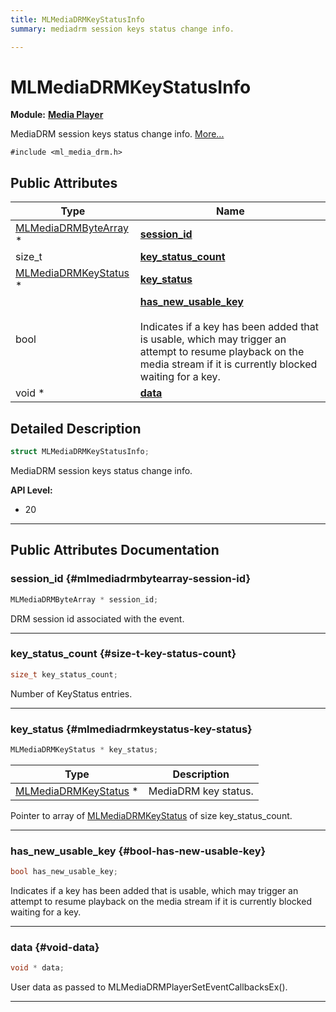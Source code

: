 ```yaml
---
title: MLMediaDRMKeyStatusInfo
summary: mediadrm session keys status change info. 

---
```


# MLMediaDRMKeyStatusInfo

**Module:** **[Media Player](/api-ref/api/Modules/group___media_player/group___media_player.md)**



MediaDRM session keys status change info.  [More...](#detailed-description)


`#include <ml_media_drm.h>`

## Public Attributes

| Type           | Name           |
| -------------- | -------------- |
| [MLMediaDRMByteArray](/api-ref/api/Modules/group___media_player/struct_m_l_media_d_r_m_byte_array.md) * | **[session_id](/api-ref/api/Modules/group___media_player/struct_m_l_media_d_r_m_key_status_info.md#mlmediadrmbytearray-session-id)**  |
| size_t | **[key_status_count](/api-ref/api/Modules/group___media_player/struct_m_l_media_d_r_m_key_status_info.md#size-t-key-status-count)**  |
| [MLMediaDRMKeyStatus](/api-ref/api/Modules/group___media_player/struct_m_l_media_d_r_m_key_status.md) * | **[key_status](/api-ref/api/Modules/group___media_player/struct_m_l_media_d_r_m_key_status_info.md#mlmediadrmkeystatus-key-status)**  |
| bool | **[has_new_usable_key](/api-ref/api/Modules/group___media_player/struct_m_l_media_d_r_m_key_status_info.md#bool-has-new-usable-key)** <br></br>Indicates if a key has been added that is usable, which may trigger an attempt to resume playback on the media stream if it is currently blocked waiting for a key.  |
| void * | **[data](/api-ref/api/Modules/group___media_player/struct_m_l_media_d_r_m_key_status_info.md#void-data)**  |

## Detailed Description

```cpp
struct MLMediaDRMKeyStatusInfo;
```

MediaDRM session keys status change info. 




**API Level:**
  * 20 




-----------
## Public Attributes Documentation

### session_id {#mlmediadrmbytearray-session-id}

```cpp
MLMediaDRMByteArray * session_id;
```


DRM session id associated with the event. 





-----------

### key_status_count {#size-t-key-status-count}

```cpp
size_t key_status_count;
```


Number of KeyStatus entries. 





-----------

### key_status {#mlmediadrmkeystatus-key-status}

```cpp
MLMediaDRMKeyStatus * key_status;
```



| Type | Description |
|--|--|
| [MLMediaDRMKeyStatus](/api-ref/api/Modules/group___media_player/struct_m_l_media_d_r_m_key_status.md) * | MediaDRM key status.  |


Pointer to array of [MLMediaDRMKeyStatus](/api-ref/api/Modules/group___media_player/struct_m_l_media_d_r_m_key_status.md) of size key_status_count. 





-----------

### has_new_usable_key {#bool-has-new-usable-key}

```cpp
bool has_new_usable_key;
```

Indicates if a key has been added that is usable, which may trigger an attempt to resume playback on the media stream if it is currently blocked waiting for a key. 





-----------

### data {#void-data}

```cpp
void * data;
```


User data as passed to MLMediaDRMPlayerSetEventCallbacksEx(). 





-----------

